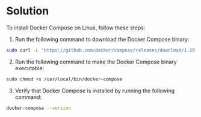 # Solution

To install Docker Compose on Linux, follow these steps:

1. Run the following command to download the Docker Compose binary:

```bash
sudo curl -L "https://github.com/docker/compose/releases/download/1.29.2/docker-compose-$(uname -s)-$(uname -m)" -o /usr/local/bin/docker-compose
```

2. Run the following command to make the Docker Compose binary executable:

```bash
sudo chmod +x /usr/local/bin/docker-compose
```

3. Verify that Docker Compose is installed by running the following command:

```bash
docker-compose --version
```

